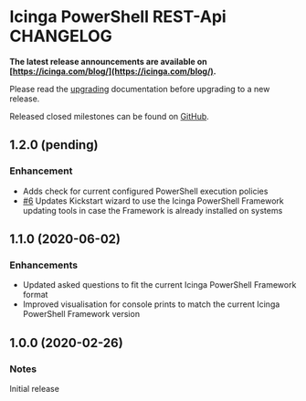 # Icinga PowerShell REST-Api CHANGELOG

**The latest release announcements are available on [https://icinga.com/blog/](https://icinga.com/blog/).**

Please read the [upgrading](https://icinga.com/docs/windows/latest/kickstart/doc/30-Upgrading-Kickstart)
documentation before upgrading to a new release.

Released closed milestones can be found on [GitHub](https://github.com/Icinga/icinga-powershell-kickstart/milestones?state=closed).

## 1.2.0 (pending)

### Enhancement

* Adds check for current configured PowerShell execution policies
* [#6](https://github.com/Icinga/icinga-powershell-kickstart/pull/6) Updates Kickstart wizard to use the Icinga PowerShell Framework updating tools in case the Framework is already installed on systems

## 1.1.0 (2020-06-02)

### Enhancements

* Updated asked questions to fit the current Icinga PowerShell Framework format
* Improved visualisation for console prints to match the current Icinga PowerShell Framework version

## 1.0.0 (2020-02-26)

### Notes

Initial release
